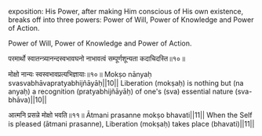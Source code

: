 exposition: His Power, after making Him conscious of His own existence, breaks off into three powers: Power of Will, Power of Knowledge and Power of Action.


Power of Will, Power of Knowledge and Power of Action.


परमार्थो स्वातन्त्र्यानन्दस्वभावघनो नाभावत्वं सम्पूर्णशून्यता कदाचिदस्ति॥१०॥


मोक्षो नान्यः स्वस्वभावप्रत्यभिज्ञायाः॥१०॥ Mokṣo nānyaḥ svasvabhāvapratyabhijñāyāḥ||10|| Liberation (mokṣaḥ) is nothing but (na anyaḥ) a recognition (pratyabhijñāyāḥ) of one's (sva) essential nature (sva-bhāva)||10||


आत्मनि प्रसन्ने मोक्षो भवति॥११॥ Ātmani prasanne mokṣo bhavati||11|| When the Self is pleased (ātmani prasanne), Liberation (mokṣaḥ) takes place (bhavati)||11||


